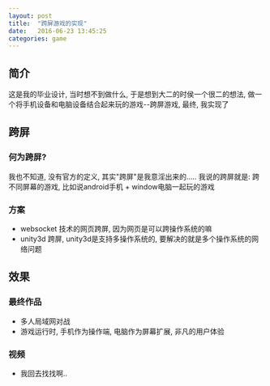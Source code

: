 ```yaml
---
layout: post
title:  "跨屏游戏的实现"
date:   2016-06-23 13:45:25
categories: game 
---
```


## 简介

这是我的毕业设计, 当时想不到做什么, 于是想到大二的时侯一个很二的想法, 做一个将手机设备和电脑设备结合起来玩的游戏--跨屏游戏, 最终, 我实现了

## 跨屏
### 何为跨屏?
我也不知道, 没有官方的定义, 其实"跨屏"是我意淫出来的.....
我说的跨屏就是: 跨不同屏幕的游戏, 比如说android手机 + window电脑一起玩的游戏

### 方案
- websocket 技术的网页跨屏, 因为网页是可以跨操作系统的嘛
- unity3d 跨屏, unity3d是支持多操作系统的, 要解决的就是多个操作系统的网络问题 

## 效果

### 最终作品
- 多人局域网对战
- 游戏运行时, 手机作为操作端, 电脑作为屏幕扩展, 非凡的用户体验

### 视频
- 我回去找找啊..